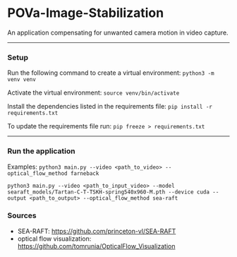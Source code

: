 # POVa-Image-Stabilization
An application compensating for unwanted camera motion in video capture.

---

### Setup
Run the following command to create a virtual environment:
`python3 -m venv venv`

Activate the virtual environment:
`source venv/bin/activate`

Install the dependencies listed in the requirements file:
`pip install -r requirements.txt`

To update the requirements file run:
`pip freeze > requirements.txt`

---

### Run the application
Examples:
`python3 main.py --video <path_to_video> --optical_flow_method farneback`

`python3 main.py --video <path_to_input_video> --model searaft_models/Tartan-C-T-TSKH-spring540x960-M.pth --device cuda --output <path_to_output> --optical_flow_method sea-raft`

### Sources
- SEA-RAFT: https://github.com/princeton-vl/SEA-RAFT
- optical flow visualization: https://github.com/tomrunia/OpticalFlow_Visualization